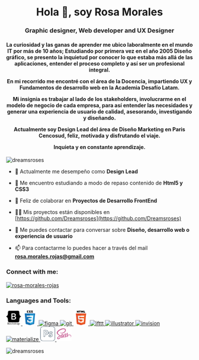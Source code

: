<h1 align="center">Hola 👋, soy Rosa Morales</h1>
<h3 align="center">Graphic designer, Web developer and UX Designer</h3>

<h4 align="center">La curiosidad y las ganas de aprender me ubico laboralmente en el mundo IT por más de 10 años; Estudiando por primera vez en el año 2005 Diseño gráfico, se presento la inquietud por conocer lo que estaba más allá de las aplicaciones, entender el proceso completo y así ser un profesional integral.

En mi recorrido me encontré con el área de la Docencia, impartiendo UX y Fundamentos de desarrollo web en la Academia Desafío Latam.

Mi insignia es trabajar al lado de los stakeholders, involucrarme en el modelo de negocio de cada empresa, para así entender las necesidades y generar una experiencia de usuario de calidad, asesorando, investigando y diseñando.

Actualmente soy Design Lead del área de Diseño Marketing en Paris Cencosud, feliz, motivada y disfrutando el viaje.

Inquieta y en constante aprendizaje.</h4>

<p align="left"> <img src="https://komarev.com/ghpvc/?username=dreamsroses&label=Profile%20views&color=0e75b6&style=flat" alt="dreamsroses" /> </p>

- 🔭 Actualmente me desempeño como **Design Lead**

- 🌱 Me encuentro estudiando a modo de repaso contenido de **Html5 y CSS3**

- 👯 Feliz de colaborar en **Proyectos de Desarrollo FrontEnd**

- 👨‍💻 Mis proyectos están disponibles en [https://github.com/Dreamsroses](https://github.com/Dreamsroses)

- 💬 Me puedes contactar para conversar sobre **Diseño, desarrollo web o experiencia de usuario**

- 📫 Para contactarme lo puedes hacer a través del mail **rosa.morales.rojas@gmail.com**

<h3 align="left">Connect with me:</h3>
<p align="left">
<a href="https://linkedin.com/in/rosa-morales-rojas" target="blank"><img align="center" src="https://raw.githubusercontent.com/rahuldkjain/github-profile-readme-generator/master/src/images/icons/Social/linked-in-alt.svg" alt="rosa-morales-rojas" height="30" width="40" /></a>
</p>

<h3 align="left">Languages and Tools:</h3>
<p align="left"> <a href="https://getbootstrap.com" target="_blank" rel="noreferrer"> <img src="https://raw.githubusercontent.com/devicons/devicon/master/icons/bootstrap/bootstrap-plain-wordmark.svg" alt="bootstrap" width="40" height="40"/> </a> <a href="https://www.w3schools.com/css/" target="_blank" rel="noreferrer"> <img src="https://raw.githubusercontent.com/devicons/devicon/master/icons/css3/css3-original-wordmark.svg" alt="css3" width="40" height="40"/> </a> <a href="https://www.figma.com/" target="_blank" rel="noreferrer"> <img src="https://www.vectorlogo.zone/logos/figma/figma-icon.svg" alt="figma" width="40" height="40"/> </a> <a href="https://git-scm.com/" target="_blank" rel="noreferrer"> <img src="https://www.vectorlogo.zone/logos/git-scm/git-scm-icon.svg" alt="git" width="40" height="40"/> </a> <a href="https://www.w3.org/html/" target="_blank" rel="noreferrer"> <img src="https://raw.githubusercontent.com/devicons/devicon/master/icons/html5/html5-original-wordmark.svg" alt="html5" width="40" height="40"/> </a> <a href="https://ifttt.com/" target="_blank" rel="noreferrer"> <img src="https://www.vectorlogo.zone/logos/ifttt/ifttt-ar21.svg" alt="ifttt" width="40" height="40"/> </a> <a href="https://www.adobe.com/in/products/illustrator.html" target="_blank" rel="noreferrer"> <img src="https://www.vectorlogo.zone/logos/adobe_illustrator/adobe_illustrator-icon.svg" alt="illustrator" width="40" height="40"/> </a> <a href="https://www.invisionapp.com/" target="_blank" rel="noreferrer"> <img src="https://www.vectorlogo.zone/logos/invisionapp/invisionapp-icon.svg" alt="invision" width="40" height="40"/> </a> <a href="https://materializecss.com/" target="_blank" rel="noreferrer"> <img src="https://raw.githubusercontent.com/prplx/svg-logos/5585531d45d294869c4eaab4d7cf2e9c167710a9/svg/materialize.svg" alt="materialize" width="40" height="40"/> </a> <a href="https://www.photoshop.com/en" target="_blank" rel="noreferrer"> <img src="https://raw.githubusercontent.com/devicons/devicon/master/icons/photoshop/photoshop-line.svg" alt="photoshop" width="40" height="40"/> </a> <a href="https://sass-lang.com" target="_blank" rel="noreferrer"> <img src="https://raw.githubusercontent.com/devicons/devicon/master/icons/sass/sass-original.svg" alt="sass" width="40" height="40"/> </a> </p>

<p><img align="center" src="https://github-readme-stats.vercel.app/api/top-langs?username=dreamsroses&show_icons=true&locale=en&layout=compact" alt="dreamsroses" /></p>

